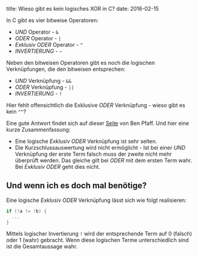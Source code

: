 title: Wieso gibt es kein logisches XOR in C?
date: 2016-02-15

In C gibt es vier bitweise Operatoren:

* *UND* Operator - `&`
* *ODER* Operator - `|`
* *Exklusiv ODER* Operator - `^`
* *INVERTIERUNG* - `~`

Neben den bitweisen Operatoren gibt es noch die logischen Verknüpfungen, die den bitweisen entsprechen:

* *UND* Verknüpfung - `&&`
* *ODER* Verknüpfung - `||`
* *INVERTIERUNG* - `!`

Hier fehlt offensichtlich die Exklusive *ODER* Verknüpfung - wieso gibt es kein `^^`?

Eine gute Antwort findet sich auf dieser [Seite](https://benpfaff.org/writings/clc/logical-xor.html)
von Ben Pfaff. Und hier eine kurze Zusammenfassung:

* Eine logische *Exklusiv ODER* Verknüpfung ist sehr selten.
* Die Kurzschlussauswertung wird nicht ermöglicht - Ist bei einer *UND* Verknüpfung der erste Term falsch muss der zweite nicht
mehr überprüft werden. Das gleiche gilt bei *ODER* mit dem ersten Term wahr. Bei *Exklusiv ODER* geht dies nicht.

## Und wenn ich es doch mal benötige?
Eine logische *Exklusiv ODER* Verknüpfung lässt sich wie folgt realisieren:

```c
if (!a != !b) {
  ...
}
```

Mittels logischer Invertierung `!` wird der entsprechende Term auf 0 (falsch) oder 1 (wahr) gebracht. Wenn diese logischen
Terme unterschiedlich sind ist die Gesamtaussage wahr.
